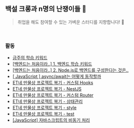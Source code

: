## 백설 크롱과 n명의 난쟁이들 🍎

> 취업을 해도 참여할 수 있는 가벼운 스터디를 지향합니다! 🎵

<br>

### 활동

- [금주의 학습 키워드](https://github.com/jjunyjjuny/agora/blob/main/0717.md) 
- [[백엔드는 처음이라..] 1. 백엔드 학습 키워드](https://velog.io/@jjunyjjuny/%EB%B0%B1%EC%97%94%EB%93%9C%EB%8A%94-%EC%B2%98%EC%9D%8C%EC%9D%B4%EB%9D%BC..-1.-%EC%B4%88%EB%B3%B4-%ED%94%84%EB%A1%A0%ED%8A%B8%EC%97%94%EB%93%9C%EC%9D%98-%EB%8D%94-%EC%B4%88%EB%B3%B4-%EB%B0%B1%EC%97%94%EB%9)
- [[백엔드는 처음이라..] 2. Node.js로 백엔드를 구성한다는 것은..](https://velog.io/@jjunyjjuny/%EB%B0%B1%EC%97%94%EB%93%9C%EB%8A%94-%EC%B2%98%EC%9D%8C%EC%9D%B4%EB%9D%BC..-2.-Node.js%EB%A1%9C-%EB%B0%B1%EC%97%94%EB%93%9C%EB%A5%BC-%EA%B5%AC%EC%84%B1%ED%95%9C%EB%8B%A4%EB%8A%94-%EA%B2%83%EC%9D%80)
- [[ JavaScript ] async/await는 어떻게 동작할까](https://velog.io/@jjunyjjuny/JavaScript-asyncawait%EB%8A%94-%EC%96%B4%EB%96%BB%EA%B2%8C-%EB%8F%99%EC%9E%91%ED%95%A0%EA%B9%8C)
- [ET네 만물상 프로젝트 복기 - 커스텀 Hooks](https://velog.io/@jjunyjjuny/ET%EB%84%A4-%EB%A7%8C%EB%AC%BC%EC%83%81-%EB%B3%B5%EA%B8%B0)
- [ET네 만물상 프로젝트 복기 - NestJS](https://velog.io/@jjunyjjuny/ET%EB%84%A4-%EB%A7%8C%EB%AC%BC%EC%83%81-%ED%94%84%EB%A1%9C%EC%A0%9D%ED%8A%B8-%EB%B3%B5%EA%B8%B0-NestJS)
- [ET네 만물상 프로젝트 복기 - 커스텀 Router](https://velog.io/@jjunyjjuny/ET%EB%84%A4-%EB%A7%8C%EB%AC%BC%EC%83%81-%ED%94%84%EB%A1%9C%EC%A0%9D%ED%8A%B8-%EB%B3%B5%EA%B8%B0-%EC%BB%A4%EC%8A%A4%ED%85%80-Router)
- [ET네 만물상 프로젝트 복기 - 상태관리](https://velog.io/@jjunyjjuny/ET%EB%84%A4-%EB%A7%8C%EB%AC%BC%EC%83%81-%ED%94%84%EB%A1%9C%EC%A0%9D%ED%8A%B8-%EB%B3%B5%EA%B8%B0-%EC%83%81%ED%83%9C%EA%B4%80%EB%A6%AC)
- [ET네 만물상 프로젝트 복기 - style](https://velog.io/@jjunyjjuny/ET%EB%84%A4-%EB%A7%8C%EB%AC%BC%EC%83%81-%ED%94%84%EB%A1%9C%EC%A0%9D%ED%8A%B8-%EB%B3%B5%EA%B8%B0-style)
- [ET네 만물상 프로젝트 복기 - test](https://velog.io/@jjunyjjuny/ET%EB%84%A4-%EB%A7%8C%EB%AC%BC%EC%83%81-%ED%94%84%EB%A1%9C%EC%A0%9D%ED%8A%B8-%EB%B3%B5%EA%B8%B0-test)
- [[JavaScript] 자바스크립트의 비동기 처리](https://velog.io/@jjunyjjuny/JavaScript-%EC%9E%90%EB%B0%94%EC%8A%A4%ED%81%AC%EB%A6%BD%ED%8A%B8%EC%9D%98-%EB%B9%84%EB%8F%99%EA%B8%B0-%EC%B2%98%EB%A6%AC)
